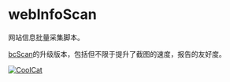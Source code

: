 # webInfoScan

网站信息批量采集脚本。


[bcScan](https://github.com/TheKingOfDuck/bcScan)的升级版本，包括但不限于提升了截图的速度，报告的友好度。

[![CoolCat](https://github.com/TheKingOfDuck/webInfoScan/blob/master/screenshot.png)](http://youtu.be/vt5fpE0bzSY)
